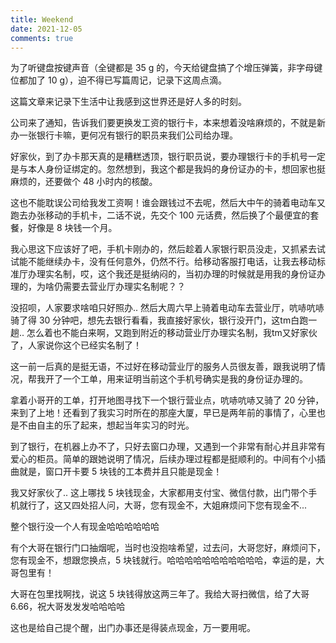 ```yaml
---
title: Weekend
date: 2021-12-05
comments: true
---
```


为了听键盘按键声音（全键都是 35 g 的，今天给键盘搞了个增压弹簧，非字母键位都加了 10 g），迫不得已写篇周记，记录下这周点滴。

<!--more-->

这篇文章来记录下生活中让我感到这世界还是好人多的时刻。

公司来了通知，告诉我们要更换发工资的银行卡，本来想着没啥麻烦的，不就是新办一张银行卡嘛，更何况有银行的职员来我们公司给办理。

好家伙，到了办卡那天真的是糟糕透顶，银行职员说，要办理银行卡的手机号一定是与本人身份证绑定的。忽然想到，我这个都是我妈的身份证办的卡，想回家也挺麻烦的，还要做个 48 小时内的核酸。

这也不能耽误公司给我发工资啊！谁会跟钱过不去呢，然后大中午的骑着电动车又跑去办张移动的手机卡，二话不说，先交个 100 元话费，然后换了个最便宜的套餐，好像是 8 块钱一个月。

我心思这下应该好了吧，手机卡刚办的，然后趁着人家银行职员没走，又抓紧去试试能不能继续办卡，没有任何意外，仍然不行。给移动客服打电话，让我去移动标准厅办理实名制，哎，这个我还是挺纳闷的，当初办理的时候就是用我的身份证办理的，为啥仍需要去营业厅办理实名制呢？？

没招呗，人家要求啥咱只好照办.. 然后大周六早上骑着电动车去营业厅，吭哧吭哧骑了得 30 分钟吧，想先去银行看看，我直接好家伙，银行没开门，这tm白跑一趟.. 怎么着也不能白来啊，又跑到附近的移动营业厅办理实名制，我tm又好家伙了，人家说你这个已经实名制了！

这一前一后真的是挺无语，不过好在移动营业厅的服务人员很友善，跟我说明了情况，帮我开了一个工单，用来证明当前这个手机号确实是我的身份证办理的。

拿着小哥开的工单，打开地图寻找下一个银行营业点，吭哧吭哧又骑了 20 分钟，来到了上地！还看到了我实习时所在的那座大厦，早已是两年前的事情了，心里也是不由自主的乐了起来，想起当年实习的时光。

到了银行，在机器上办不了，只好去窗口办理，又遇到一个非常有耐心并且非常有爱心的柜员。简单的跟她说明了情况，后续办理过程都是挺顺利的。中间有个小插曲就是，窗口开卡要 5 块钱的工本费并且只能是现金！

我又好家伙了.. 这上哪找 5 块钱现金，大家都用支付宝、微信付款，出门带个手机就行了，这又四处招人问，大哥，您有现金不，大姐麻烦问下您有现金不...

整个银行没一个人有现金哈哈哈哈哈哈

有个大哥在银行门口抽烟呢，当时也没抱啥希望，过去问，大哥您好，麻烦问下，您有现金不，想跟您换点，5 块钱就行。哈哈哈哈哈哈哈哈哈哈哈，幸运的是，大哥包里有！

大哥在包里找啊找，说这 5 块钱得放这两三年了。我给大哥扫微信，给了大哥 6.66，祝大哥发发发哈哈哈哈

这也是给自己提个醒，出门办事还是得装点现金，万一要用呢。